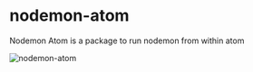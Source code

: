 # nodemon-atom

Nodemon Atom is a package to run nodemon from within atom

![nodemon-atom](https://f.cloud.nodemonhub.com/assets/69169/2290250/c35d867a-a017-11e3-86be-cd7c5bf3ff9b.gif)
